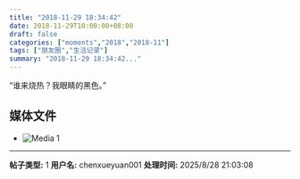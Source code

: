 ```yaml
---
title: "2018-11-29 18:34:42"
date: 2018-11-29T10:00:00+08:00
draft: false
categories: ["moments","2018","2018-11"]
tags: ["朋友圈","生活记录"]
summary: "2018-11-29 18:34:42..."
---
```


“谁来烧热？我眼睛的黑色。”

## 媒体文件

- ![Media 1](/Moments/photos/2018-11-29/201811291834420.jpg)

---

**帖子类型:** 1
**用户名:** chenxueyuan001
**处理时间:** 2025/8/28 21:03:08